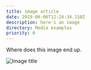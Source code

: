 ```yaml
---
title: image article
date: 2019-06-06T12:24:34.158Z
description: here's an image
directory: Media examples
priority: 0
---
```

Where does this image end up.



![Image title](/assets/24232256_10155635492414457_1380510062791288801_n.jpg)
